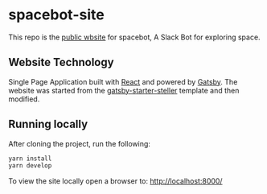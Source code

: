 # spacebot-site

This repo is the [public wbsite](https://slashspacebot.com/) for spacebot, A Slack Bot for exploring space.

## Website Technology

Single Page Application built with [React](https://facebook.github.io/react/) and powered by [Gatsby](https://www.gatsbyjs.org/). The website was started from the [gatsby-starter-steller](https://github.com/codebushi/gatsby-starter-stellar) template and then modified.

## Running locally

After cloning the project, run the following:

```bash
yarn install
yarn develop
```

To view the site locally open a browser to: [http://localhost:8000/](http://localhost:8000/)
